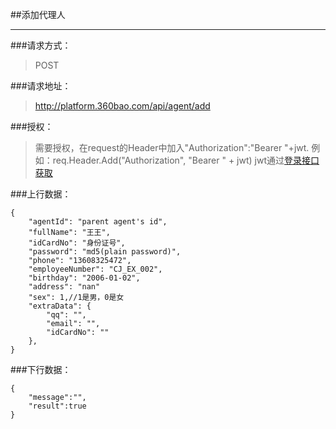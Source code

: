##添加代理人

------------

###请求方式：
> POST

###请求地址：
> http://platform.360bao.com/api/agent/add

###授权：
> 需要授权，在request的Header中加入"Authorization":"Bearer "+jwt.
  例如：req.Header.Add("Authorization", "Bearer " + jwt)
  jwt通过[登录接口获取](https://github.com/360bao/Manual/blob/master/%E5%BC%80%E6%94%BE%E5%B9%B3%E5%8F%B0/%E9%94%80%E5%94%AE%E7%AE%A1%E7%90%86api/v4/%E8%B4%A6%E5%8F%B7%E6%8E%A7%E5%88%B6/%E7%99%BB%E5%BD%95.md)

  
###上行数据：
```
{
    "agentId": "parent agent's id",
    "fullName": "王王",
    "idCardNo": "身份证号",
    "password": "md5(plain password)",
    "phone": "13608325472",
    "employeeNumber": "CJ_EX_002",
    "birthday": "2006-01-02",
    "address": "nan"
    "sex": 1,//1是男，0是女
    "extraData": {
        "qq": "",
        "email": "",
        "idCardNo": ""
    },
}

```

###下行数据：
```
{
    "message":"",
    "result":true
}
```

